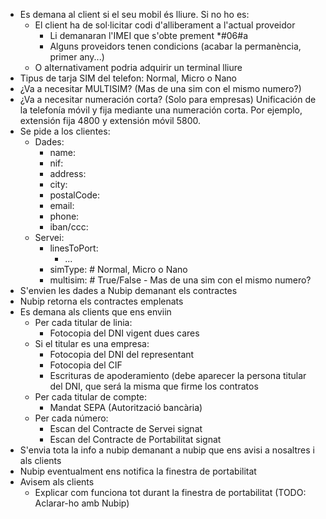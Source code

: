 
- Es demana al client si el seu mobil és lliure. Si no ho es:
	- El client ha de sol·licitar codi d'alliberament a l'actual proveidor
		- Li demanaran l'IMEI que s'obte prement *#06#a
		- Alguns proveidors tenen condicions (acabar la permanència, primer any...)
	- O alternativament podria adquirir un terminal lliure
- Tipus de tarja SIM del telefon: Normal, Micro o Nano
- ¿Va a necesitar MULTISIM? (Mas de una sim con el mismo numero?)
- ¿Va a necesitar numeración corta? (Solo para empresas)
	Unificación de la telefonía móvil y fija mediante una numeración corta.
	Por ejemplo, extensión fija 4800 y extensión móvil 5800.
- Se pide a los clientes:
	- Dades:
		- name:
		- nif:
		- address:
		- city:
		- postalCode:
		- email:
		- phone:
		- iban/ccc:
	- Servei:
		- linesToPort:
			- ...
		- simType: # Normal, Micro o Nano
		- multisim: # True/False - Mas de una sim con el mismo numero?
- S'envien les dades a Nubip demanant els contractes
- Nubip retorna els contractes emplenats
- Es demana als clients que ens enviin
	- Per cada titular de linia:
		- Fotocopia del DNI vigent dues cares
	- Si el titular es una empresa:
		- Fotocopia del DNI del representant
		- Fotocopia del CIF
		- Escrituras de apoderamiento (debe aparecer la persona titular del DNI, que será la misma que firme los contratos
	- Per cada titular de compte:
		- Mandat SEPA (Autorització bancària)
	- Per cada número:
		- Escan del Contracte de Servei signat
		- Escan del Contracte de Portabilitat signat
- S'envia tota la info a nubip demanant a nubip que ens avisi a nosaltres i als clients
- Nubip eventualment ens notifica la finestra de portabilitat
- Avisem als clients
	- Explicar com funciona tot durant la finestra de portabilitat (TODO: Aclarar-ho amb Nubip)


